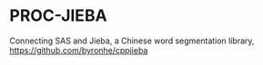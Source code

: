 # PROC-JIEBA
Connecting SAS and Jieba, a Chinese word segmentation library, https://github.com/byronhe/cppjieba
